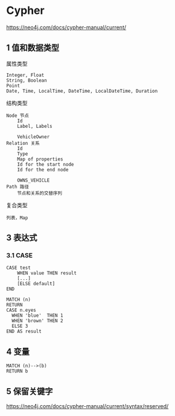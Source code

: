 # Cypher

<https://neo4j.com/docs/cypher-manual/current/>

## 1 值和数据类型

属性类型

```text
Integer, Float
String, Boolean
Point
Date, Time, LocalTime, DateTime, LocalDateTime, Duration
```

结构类型

```text
Node 节点
    Id
    Label, Labels

    VehicleOwner
Relation 关系
    Id
    Type
    Map of properties
    Id for the start node
    Id for the end node

    OWNS_VEHICLE
Path 路径
    节点和关系的交替序列
```

复合类型

```text
列表，Map
```

## 3 表达式

### 3.1 CASE

```Cypher
CASE test
    WHEN value THEN result
    [...]
    [ELSE default]
END

MATCH (n)
RETURN
CASE n.eyes
  WHEN 'blue'  THEN 1
  WHEN 'brown' THEN 2
  ELSE 3
END AS result
```

## 4 变量

```Cypher
MATCH (n)-->(b)
RETURN b
```

## 5 保留关键字

<https://neo4j.com/docs/cypher-manual/current/syntax/reserved/>

